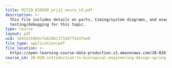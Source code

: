 ```yaml
---
title: MIT20_020S09_prj12_neuro_td.pdf
description: >-
  This file includes details on parts, timing/system diagrams, and examples on
  testing/debugging for this topic. 
type: course
layout: pdf
uid: 16915319b9cfa618bc17326ff2e3fee0
file_type: application/pdf
file_location: >-
  https://open-learning-course-data-production.s3.amazonaws.com/20-020-introduction-to-biological-engineering-design-spring-2009/16915319b9cfa618bc17326ff2e3fee0_MIT20_020S09_prj12_neuro_td.pdf
course_id: 20-020-introduction-to-biological-engineering-design-spring-2009
---
```

